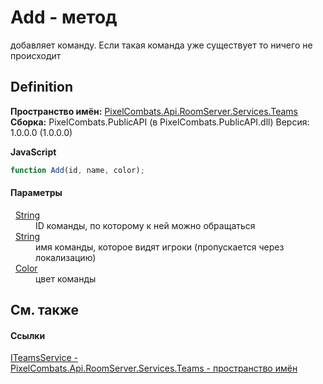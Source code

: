 # Add - метод


добавляет команду. 
Если такая команда уже существует то ничего не происходит




## Definition
**Пространство имён:** <a href="7587643b-f6ff-4512-becd-cc6af1ddbef0">PixelCombats.Api.RoomServer.Services.Teams</a>  
**Сборка:** PixelCombats.PublicAPI (в PixelCombats.PublicAPI.dll) Версия: 1.0.0.0 (1.0.0.0)

**JavaScript**
``` JavaScript
function Add(id, name, color);
```



#### Параметры
<dl><dt>  <a href="https://learn.microsoft.com/dotnet/api/system.string" target="_blank" rel="noopener noreferrer">String</a></dt><dd>ID команды, по которому к ней можно обращаться</dd><dt>  <a href="https://learn.microsoft.com/dotnet/api/system.string" target="_blank" rel="noopener noreferrer">String</a></dt><dd>имя команды, которое видят игроки (пропускается через локализацию)</dd><dt>  <a href="31c3a770-ecf5-ed0f-644d-99dda847c665">Color</a></dt><dd>цвет команды</dd></dl>

## См. также


#### Ссылки
<a href="3871fc7c-787a-c18d-42e4-90c305cda95c">ITeamsService - </a>  
<a href="7587643b-f6ff-4512-becd-cc6af1ddbef0">PixelCombats.Api.RoomServer.Services.Teams - пространство имён</a>  
